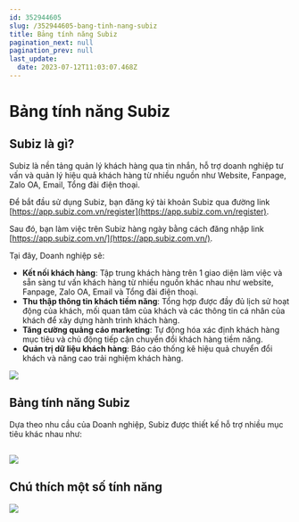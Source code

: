 ```yaml
---
id: 352944605
slug: /352944605-bang-tinh-nang-subiz
title: Bảng tính năng Subiz
pagination_next: null
pagination_prev: null
last_update:
  date: 2023-07-12T11:03:07.468Z
---
```


# Bảng tính năng Subiz

## Subiz là gì?


Subiz là nền tảng quản lý khách hàng qua tin nhắn, hỗ trợ doanh nghiệp tư vấn và quản lý hiệu quả khách hàng từ nhiều nguồn như Website, Fanpage, Zalo OA, Email, Tổng đài điện thoại.



Để bắt đầu sử dụng Subiz, bạn đăng ký tài khoản Subiz qua đường link [https://app.subiz.com.vn/register](https://app.subiz.com.vn/register).



Sau đó, bạn làm việc trên Subiz hàng ngày bằng cách đăng nhập link [https://app.subiz.com.vn/](https://app.subiz.com.vn/).



Tại đây, Doanh nghiệp sẽ:

- **Kết nối khách hàng**: Tập trung khách hàng trên 1 giao diện làm việc và sẵn sàng tư vấn khách hàng từ nhiều nguồn khác nhau như website, Fanpage, Zalo OA, Email và Tổng đài điện thoại.
- **Thu thập thông tin khách tiềm năng**: Tổng hợp được đầy đủ lịch sử hoạt động của khách, mối quan tâm của khách và các thông tin cá nhân của khách để xây dựng hành trình khách hàng.
- **Tăng cường quảng cáo marketing**: Tự động hóa xác định khách hàng mục tiêu và chủ động tiếp cận chuyển đổi khách hàng tiềm năng.
- **Quản trị dữ liệu khách hàng**: Báo cáo thống kê hiệu quả chuyển đổi khách và nâng cao trải nghiệm khách hàng.










![](https://vcdn.subiz-cdn.com/file/firsfrpnsjosuitdnaqz_acpxkgumifuoofoosble)



## Bảng tính năng Subiz




Dựa theo nhu cầu của Doanh nghiệp, Subiz được thiết kế hỗ trợ nhiều mục tiêu khác nhau như: 
## 





![](https://vcdn.subiz-cdn.com/file/firsfrpnwoywmvyyslxe_acpxkgumifuoofoosble)

## Chú thích một số tính năng





![](https://vcdn.subiz-cdn.com/file/firsfrpoagthspfyjalm_acpxkgumifuoofoosble)